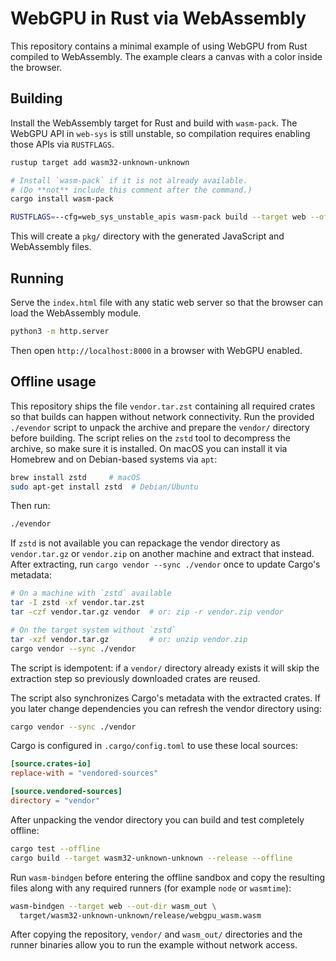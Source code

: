 # WebGPU in Rust via WebAssembly

This repository contains a minimal example of using WebGPU from Rust
compiled to WebAssembly. The example clears a canvas with a color
inside the browser.

## Building

Install the WebAssembly target for Rust and build with `wasm-pack`.
The WebGPU API in `web-sys` is still unstable, so compilation requires
enabling those APIs via `RUSTFLAGS`.

```bash
rustup target add wasm32-unknown-unknown

# Install `wasm-pack` if it is not already available.
# (Do **not** include this comment after the command.)
cargo install wasm-pack

RUSTFLAGS=--cfg=web_sys_unstable_apis wasm-pack build --target web --offline
```

This will create a `pkg/` directory with the generated JavaScript and
WebAssembly files.

## Running

Serve the `index.html` file with any static web server so that the
browser can load the WebAssembly module.

```bash
python3 -m http.server
```

Then open `http://localhost:8000` in a browser with WebGPU enabled.

## Offline usage

This repository ships the file `vendor.tar.zst` containing all required
crates so that builds can happen without network connectivity.  Run the
provided `./evendor` script to unpack the archive and prepare the `vendor/`
directory before building. The script relies on the `zstd` tool to
decompress the archive, so make sure it is installed. On macOS you can
install it via Homebrew and on Debian-based systems via `apt`:

```bash
brew install zstd     # macOS
sudo apt-get install zstd  # Debian/Ubuntu
```

Then run:

```bash
./evendor
```

If `zstd` is not available you can repackage the vendor directory as
`vendor.tar.gz` or `vendor.zip` on another machine and extract that
instead. After extracting, run `cargo vendor --sync ./vendor` once to
update Cargo's metadata:

```bash
# On a machine with `zstd` available
tar -I zstd -xf vendor.tar.zst
tar -czf vendor.tar.gz vendor  # or: zip -r vendor.zip vendor

# On the target system without `zstd`
tar -xzf vendor.tar.gz         # or: unzip vendor.zip
cargo vendor --sync ./vendor
```

The script is idempotent: if a `vendor/` directory already exists it will skip
the extraction step so previously downloaded crates are reused.

The script also synchronizes Cargo's metadata with the extracted crates. If
you later change dependencies you can refresh the vendor directory using:

```bash
cargo vendor --sync ./vendor
```

Cargo is configured in `.cargo/config.toml` to use these local sources:

```toml
[source.crates-io]
replace-with = "vendored-sources"

[source.vendored-sources]
directory = "vendor"
```

After unpacking the vendor directory you can build and test completely
offline:

```bash
cargo test --offline
cargo build --target wasm32-unknown-unknown --release --offline
```

Run `wasm-bindgen` before entering the offline sandbox and copy the resulting
files along with any required runners (for example `node` or `wasmtime`):

```bash
wasm-bindgen --target web --out-dir wasm_out \
  target/wasm32-unknown-unknown/release/webgpu_wasm.wasm
```

After copying the repository, `vendor/` and `wasm_out/` directories and the
runner binaries allow you to run the example without network access.
